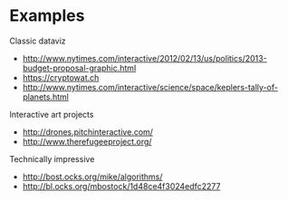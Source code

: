 # Examples

Classic dataviz
- http://www.nytimes.com/interactive/2012/02/13/us/politics/2013-budget-proposal-graphic.html
- https://cryptowat.ch
- http://www.nytimes.com/interactive/science/space/keplers-tally-of-planets.html

Interactive art projects
- http://drones.pitchinteractive.com/
- http://www.therefugeeproject.org/

Technically impressive
- http://bost.ocks.org/mike/algorithms/
- http://bl.ocks.org/mbostock/1d48ce4f3024edfc2277
